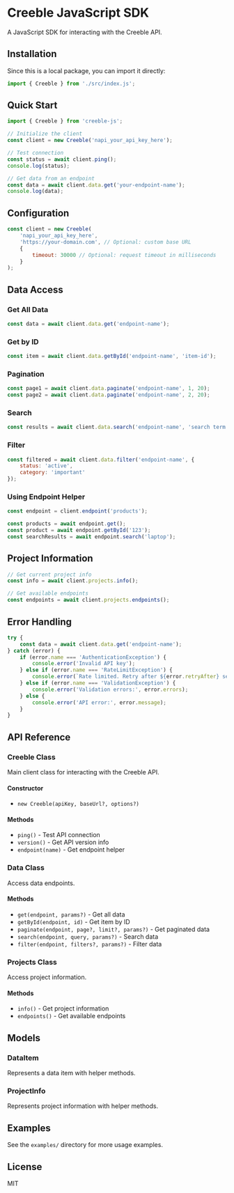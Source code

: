 # Creeble JavaScript SDK

A JavaScript SDK for interacting with the Creeble API.

## Installation

Since this is a local package, you can import it directly:

```javascript
import { Creeble } from './src/index.js';
```

## Quick Start

```javascript
import { Creeble } from 'creeble-js';

// Initialize the client
const client = new Creeble('napi_your_api_key_here');

// Test connection
const status = await client.ping();
console.log(status);

// Get data from an endpoint
const data = await client.data.get('your-endpoint-name');
console.log(data);
```

## Configuration

```javascript
const client = new Creeble(
    'napi_your_api_key_here',
    'https://your-domain.com', // Optional: custom base URL
    {
        timeout: 30000 // Optional: request timeout in milliseconds
    }
);
```

## Data Access

### Get All Data
```javascript
const data = await client.data.get('endpoint-name');
```

### Get by ID
```javascript
const item = await client.data.getById('endpoint-name', 'item-id');
```

### Pagination
```javascript
const page1 = await client.data.paginate('endpoint-name', 1, 20);
const page2 = await client.data.paginate('endpoint-name', 2, 20);
```

### Search
```javascript
const results = await client.data.search('endpoint-name', 'search term');
```

### Filter
```javascript
const filtered = await client.data.filter('endpoint-name', {
    status: 'active',
    category: 'important'
});
```

### Using Endpoint Helper
```javascript
const endpoint = client.endpoint('products');

const products = await endpoint.get();
const product = await endpoint.getById('123');
const searchResults = await endpoint.search('laptop');
```

## Project Information

```javascript
// Get current project info
const info = await client.projects.info();

// Get available endpoints
const endpoints = await client.projects.endpoints();
```

## Error Handling

```javascript
try {
    const data = await client.data.get('endpoint-name');
} catch (error) {
    if (error.name === 'AuthenticationException') {
        console.error('Invalid API key');
    } else if (error.name === 'RateLimitException') {
        console.error(`Rate limited. Retry after ${error.retryAfter} seconds`);
    } else if (error.name === 'ValidationException') {
        console.error('Validation errors:', error.errors);
    } else {
        console.error('API error:', error.message);
    }
}
```

## API Reference

### Creeble Class

Main client class for interacting with the Creeble API.

#### Constructor
- `new Creeble(apiKey, baseUrl?, options?)`

#### Methods
- `ping()` - Test API connection
- `version()` - Get API version info
- `endpoint(name)` - Get endpoint helper

### Data Class

Access data endpoints.

#### Methods
- `get(endpoint, params?)` - Get all data
- `getById(endpoint, id)` - Get item by ID
- `paginate(endpoint, page?, limit?, params?)` - Get paginated data
- `search(endpoint, query, params?)` - Search data
- `filter(endpoint, filters?, params?)` - Filter data

### Projects Class

Access project information.

#### Methods
- `info()` - Get project information
- `endpoints()` - Get available endpoints

## Models

### DataItem
Represents a data item with helper methods.

### ProjectInfo
Represents project information with helper methods.

## Examples

See the `examples/` directory for more usage examples.

## License

MIT